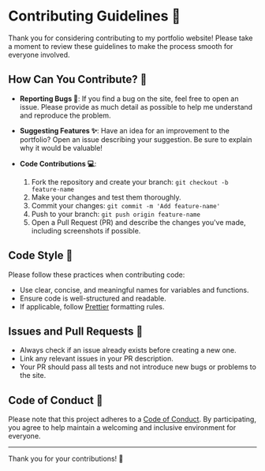 # Contributing Guidelines 🚀

Thank you for considering contributing to my portfolio website! Please take a moment to review these guidelines to make the process smooth for everyone involved.

## How Can You Contribute? 🤝

- **Reporting Bugs 🐛**: If you find a bug on the site, feel free to open an issue. Please provide as much detail as possible to help me understand and reproduce the problem.
  
- **Suggesting Features ✨**: Have an idea for an improvement to the portfolio? Open an issue describing your suggestion. Be sure to explain why it would be valuable!

- **Code Contributions 💻**:
  1. Fork the repository and create your branch: `git checkout -b feature-name`
  2. Make your changes and test them thoroughly.
  3. Commit your changes: `git commit -m 'Add feature-name'`
  4. Push to your branch: `git push origin feature-name`
  5. Open a Pull Request (PR) and describe the changes you've made, including screenshots if possible.

## Code Style 📐

Please follow these practices when contributing code:
- Use clear, concise, and meaningful names for variables and functions.
- Ensure code is well-structured and readable.
- If applicable, follow [Prettier](https://prettier.io/) formatting rules.

## Issues and Pull Requests 📝

- Always check if an issue already exists before creating a new one.
- Link any relevant issues in your PR description.
- Your PR should pass all tests and not introduce new bugs or problems to the site.

## Code of Conduct 🌟

Please note that this project adheres to a [Code of Conduct](CODE_OF_CONDUCT.md). By participating, you agree to help maintain a welcoming and inclusive environment for everyone.

---

Thank you for your contributions! 🎉
